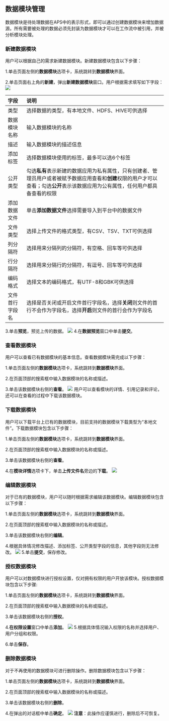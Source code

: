 ## 数据模块管理

数据模块是待处理数据在APS中的表示形式，即可以通过创建数据模块来增加数据源。所有需要被处理的数据必须先封装为数据模块才可以在工作流中被引用，并被分析模块处理。

### 新建数据模块
用户可以根据自己的需求新建数据模块。新建数据模块包含以下步骤：

1.单击页面左侧的**数据模块**选项卡，系统跳转到**数据模块**界面。

2.单击页面右上角的**新建**，弹出**新建数据模块**窗口。用户根据需求填写如下字段：
![](/assets/数据模块.png)

| 字段 | 说明 |
|:--- |:--- |
| 类型 | 选择数据的类型，有本地文件、HDFS、HIVE可供选择 |
|数据模块名称 |输入数据模块的名称|
|描述 | 输入数据模块的描述信息|
|添加标签|选择数据模块使用的标签，最多可以选6个标签|
|公开类型|勾选**私有**表示新建的数据应用为私有属性，只有创建者、管理员用户或者被赋予数据应用查看和**创建**权限的用户才可以查看；勾选**公开**表示该数据应用为公有属性，任何用户都具备查看的权限|
|添加数据文件|单击**添加数据文件**选择需要导入到平台中的数据文件|
|文件类型|选择上传文件的格式类型，有CSV、TSV、TXT可供选择|
|列分隔符|选择用来分隔列的分隔符，有空格、回车等可供选择|
|行分隔符|选择用来分隔行的分隔符，有逗号、回车等可供选择|
|编码格式|选择文本的编码格式，有UTF-8和GBK可供选择|
|文件首行字段名|选择是否关闭或开启文件首行字段名，选择**关闭**则文件的首行不会作为字段名，选择**开启**则文件的首行会作为字段名|
3.单击**预览**，预览上传的数据。
![](/assets/创建数据模块.png)
4.在**数据预览**窗口中单击**提交**。

### 查看数据模块
用户可以查看已有数据模块的基本信息。查看数据模块需完成以下步骤：

1.单击页面左侧的**数据模块**选项卡，系统跳转到**数据模块**界面。

2.在页面顶部的搜索框中输入数据模块的名称或描述。

3.单击该数据模块右侧的**查看**。
![](/assets/查看数据模块.png)
用户可以查看模块的详情、引用记录和评论，还可以在查看的过程中下载该数据模块。

### 下载数据模块
用户可以下载平台上已有的数据模块，目前支持的数据模块下载类型为“本地文件”。下载数据模块包含以下步骤：

1.单击页面左侧的**数据模块**选项卡，系统跳转到**数据模块**界面。

2.在页面顶部的搜索框中输入数据模块的名称或描述。

3.单击该数据模块右侧的**查看**。

4.在**模块详情**选项卡下，单击**上传文件名**旁边的**下载**。
![](/assets/下载数据模块.png)


### 编辑数据模块
对于已有的数据模块，用户可以随时根据需求编辑该数据模块。编辑数据模块包含以下步骤：

1.单击页面左侧的**数据模块**选项卡，系统跳转到**数据模块**界面。

2.在页面顶部的搜索框中输入数据模块的名称或描述。

3.单击该数据模块右侧的**编辑**。

4.根据具体情况修改描述、添加标签、公开类型字段的信息，其他字段则无法修改。
![](/assets/编辑数据模块.png)
5.单击**提交**，保存修改。

### 授权数据模块
用户可以对数据模块进行授权设置，仅对拥有权限的用户开放该模块。授权数据模块包含以下步骤:

1.单击页面左侧的**数据模块**选项卡，系统跳转到**数据模块**界面。

2.在页面顶部的搜索框中输入数据模块的名称或描述。

3.单击该数据模块右侧的**授权**。

4.**在权限设置**窗口中单击**添加**。
![](/assets/数据模块授权.png)
5.根据具体情况输入权限的名称并选择用户、用户分组和权限。

6.单击**保存**。

### 删除数据模块
对于不再使用的数据模块可进行删除操作。删除数据模块包含以下步骤：

1.单击页面左侧的**数据模块**选项卡，系统跳转到**数据模块**界面。

2.在页面顶部的搜索框中输入数据模块的名称或描述。

3.单击该数据模块右侧的**删除**。

4.在弹出的对话框中单击**确定**。
![](/assets/删除数据模块.png)
**注意**：此操作应谨慎进行，删除后不可恢复。

